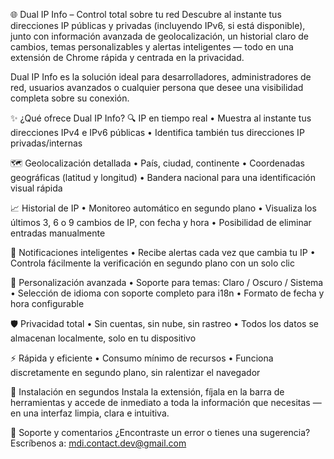 🌐 Dual IP Info – Control total sobre tu red
Descubre al instante tus direcciones IP públicas y privadas (incluyendo IPv6, si está disponible), junto con información avanzada de geolocalización, un historial claro de cambios, temas personalizables y alertas inteligentes — todo en una extensión de Chrome rápida y centrada en la privacidad.

Dual IP Info es la solución ideal para desarrolladores, administradores de red, usuarios avanzados o cualquier persona que desee una visibilidad completa sobre su conexión.

✨ ¿Qué ofrece Dual IP Info?
🔍 IP en tiempo real
• Muestra al instante tus direcciones IPv4 e IPv6 públicas
• Identifica también tus direcciones IP privadas/internas

🗺️ Geolocalización detallada
• País, ciudad, continente
• Coordenadas geográficas (latitud y longitud)
• Bandera nacional para una identificación visual rápida

📈 Historial de IP
• Monitoreo automático en segundo plano
• Visualiza los últimos 3, 6 o 9 cambios de IP, con fecha y hora
• Posibilidad de eliminar entradas manualmente

📣 Notificaciones inteligentes
• Recibe alertas cada vez que cambia tu IP
• Controla fácilmente la verificación en segundo plano con un solo clic

🎨 Personalización avanzada
• Soporte para temas: Claro / Oscuro / Sistema
• Selección de idioma con soporte completo para i18n
• Formato de fecha y hora configurable

🛡️ Privacidad total
• Sin cuentas, sin nube, sin rastreo
• Todos los datos se almacenan localmente, solo en tu dispositivo

⚡ Rápida y eficiente
• Consumo mínimo de recursos
• Funciona discretamente en segundo plano, sin ralentizar el navegador

🚀 Instalación en segundos
Instala la extensión, fíjala en la barra de herramientas y accede de inmediato a toda la información que necesitas — en una interfaz limpia, clara e intuitiva.

🤝 Soporte y comentarios
¿Encontraste un error o tienes una sugerencia? Escríbenos a: mdi.contact.dev@gmail.com
